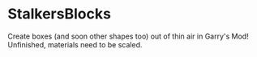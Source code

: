 # StalkersBlocks
Create boxes (and soon other shapes too) out of thin air in Garry's Mod!
Unfinished, materials need to be scaled.
